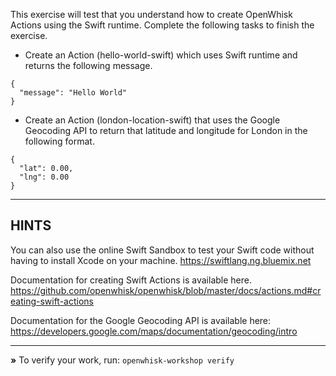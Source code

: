This exercise will test that you understand how to create OpenWhisk Actions
using the Swift runtime. Complete the following tasks to finish the exercise.

- Create an Action (hello-world-swift) which uses Swift runtime and returns the following message.

```
{
  "message": "Hello World"
}
```

- Create an Action (london-location-swift) that uses the Google Geocoding API 
  to return that latitude and longitude for London in the following format.

```
{
  "lat": 0.00,
  "lng": 0.00
}
```

----------------------------------------------------------------------
## HINTS

You can also use the online Swift Sandbox to test your Swift code without having
to install Xcode on your machine.
https://swiftlang.ng.bluemix.net

Documentation for creating Swift Actions is available here.
https://github.com/openwhisk/openwhisk/blob/master/docs/actions.md#creating-swift-actions

Documentation for the Google Geocoding API is available here:
https://developers.google.com/maps/documentation/geocoding/intro

----------------------------------------------------------------------

 __»__ To verify your work, run: `openwhisk-workshop verify`
